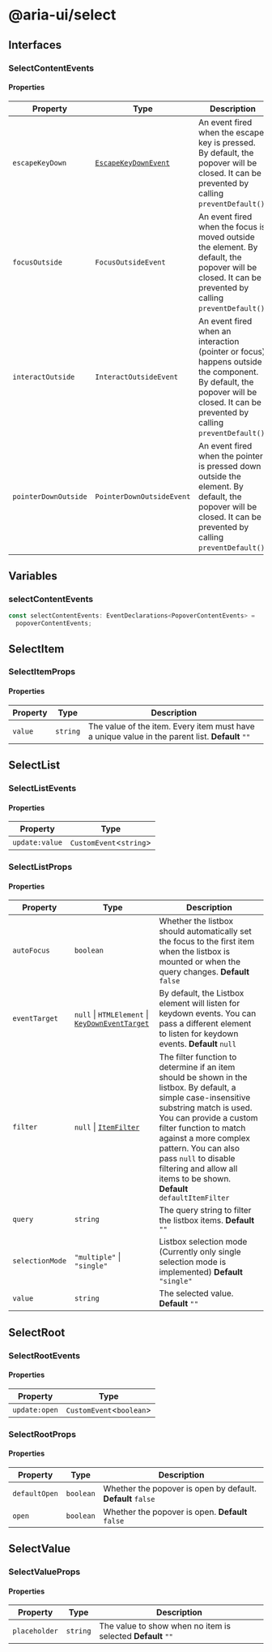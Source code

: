 # @aria-ui/select

## Interfaces

### SelectContentEvents

#### Properties

| Property | Type | Description |
| --- | --- | --- |
| `escapeKeyDown` | [`EscapeKeyDownEvent`](../popover/README.md#escapekeydownevent) | An event fired when the escape key is pressed. By default, the popover will be closed. It can be prevented by calling `preventDefault()`. |
| `focusOutside` | `FocusOutsideEvent` | An event fired when the focus is moved outside the element. By default, the popover will be closed. It can be prevented by calling `preventDefault()`. |
| `interactOutside` | `InteractOutsideEvent` | An event fired when an interaction (pointer or focus) happens outside the component. By default, the popover will be closed. It can be prevented by calling `preventDefault()`. |
| `pointerDownOutside` | `PointerDownOutsideEvent` | An event fired when the pointer is pressed down outside the element. By default, the popover will be closed. It can be prevented by calling `preventDefault()`. |

## Variables

### selectContentEvents

```ts
const selectContentEvents: EventDeclarations<PopoverContentEvents> =
  popoverContentEvents;
```

## SelectItem

### SelectItemProps

#### Properties

| Property | Type | Description |
| --- | --- | --- |
| `value` | `string` | The value of the item. Every item must have a unique value in the parent list. **Default** `""` |

## SelectList

### SelectListEvents

#### Properties

| Property       | Type                      |
| -------------- | ------------------------- |
| `update:value` | `CustomEvent`\<`string`\> |

### SelectListProps

#### Properties

| Property | Type | Description |
| --- | --- | --- |
| `autoFocus` | `boolean` | Whether the listbox should automatically set the focus to the first item when the listbox is mounted or when the query changes. **Default** `false` |
| `eventTarget` | `null` \| `HTMLElement` \| [`KeyDownEventTarget`](../core/README.md#keydowneventtarget) | By default, the Listbox element will listen for keydown events. You can pass a different element to listen for keydown events. **Default** `null` |
| `filter` | `null` \| [`ItemFilter`](../collection/README.md#itemfilter) | The filter function to determine if an item should be shown in the listbox. By default, a simple case-insensitive substring match is used. You can provide a custom filter function to match against a more complex pattern. You can also pass `null` to disable filtering and allow all items to be shown. **Default** `defaultItemFilter` |
| `query` | `string` | The query string to filter the listbox items. **Default** `""` |
| `selectionMode` | `"multiple"` \| `"single"` | Listbox selection mode (Currently only single selection mode is implemented) **Default** `"single"` |
| `value` | `string` | The selected value. **Default** `""` |

## SelectRoot

### SelectRootEvents

#### Properties

| Property      | Type                       |
| ------------- | -------------------------- |
| `update:open` | `CustomEvent`\<`boolean`\> |

### SelectRootProps

#### Properties

| Property | Type | Description |
| --- | --- | --- |
| `defaultOpen` | `boolean` | Whether the popover is open by default. **Default** `false` |
| `open` | `boolean` | Whether the popover is open. **Default** `false` |

## SelectValue

### SelectValueProps

#### Properties

| Property | Type | Description |
| --- | --- | --- |
| `placeholder` | `string` | The value to show when no item is selected **Default** `""` |

